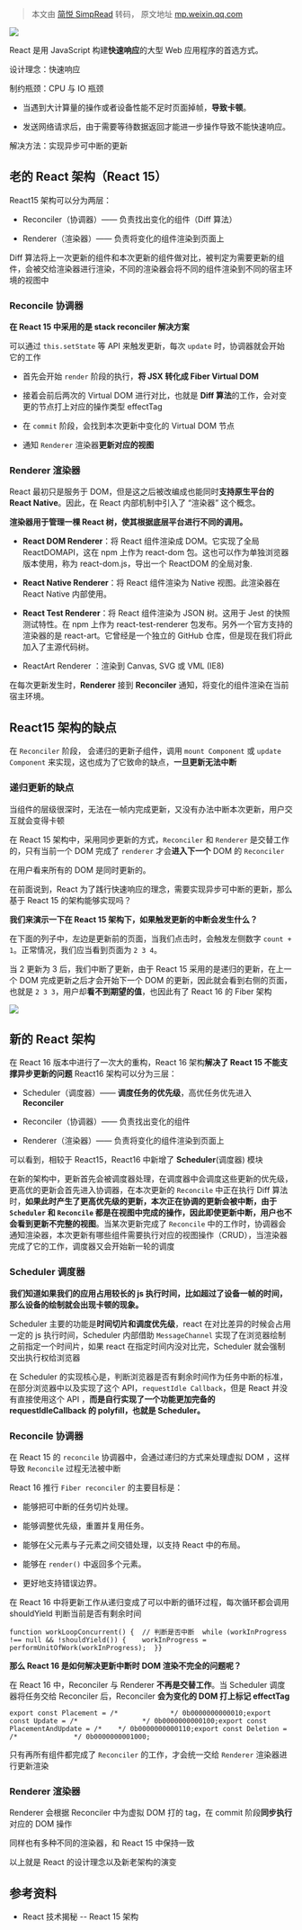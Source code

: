 > 本文由 [简悦 SimpRead](http://ksria.com/simpread/) 转码， 原文地址 [mp.weixin.qq.com](https://mp.weixin.qq.com/s/0-1WE_O6BXwyi3nBnI4Brw)

![](https://mmbiz.qpic.cn/sz_mmbiz_png/EjHK6AiaujjS4vnQqjctueCfzcIiaLKbrdIqhYpmy1KD0sIlsz1QT6IvrNc2TML8JmQFibscxsicKOG9FY6IQnPb9g/640?wx_fmt=png)

React 是用 JavaScript 构建**快速响应**的大型 Web 应用程序的首选方式。

设计理念：快速响应

制约瓶颈：CPU 与 IO 瓶颈

*   当遇到大计算量的操作或者设备性能不足时页面掉帧，**导致卡顿**。
    
*   发送网络请求后，由于需要等待数据返回才能进一步操作导致不能快速响应。
    

解决方法：实现异步可中断的更新

老的 React 架构（React 15）
---------------------

React15 架构可以分为两层：

*   Reconciler（协调器）—— 负责找出变化的组件（Diff 算法）
    
*   Renderer（渲染器）—— 负责将变化的组件渲染到页面上
    

Diff 算法将上一次更新的组件和本次更新的组件做对比，被判定为需要更新的组件，会被交给渲染器进行渲染，不同的渲染器会将不同的组件渲染到不同的宿主环境的视图中

### Reconcile 协调器

**在 React 15 中采用的是 stack reconciler 解决方案**

可以通过 `this.setState` 等 API 来触发更新，每次 `update` 时，协调器就会开始它的工作

*   首先会开始 `render` 阶段的执行，**将 JSX 转化成 Fiber Virtual DOM**
    
*   接着会前后两次的 Virtual DOM 进行对比，也就是 **Diff 算法**的工作，会对变更的节点打上对应的操作类型 effectTag
    
*   在 `commit` 阶段，会找到本次更新中变化的 Virtual DOM 节点
    
*   通知 `Renderer` 渲染器**更新对应的视图**
    

### Renderer 渲染器

React 最初只是服务于 DOM，但是这之后被改编成也能同时**支持原生平台的 React Native**。因此，在 React 内部机制中引入了 “渲染器” 这个概念。

**渲染器用于管理一棵 React 树，使其根据底层平台进行不同的调用。**

*   **React DOM Renderer**：将 React 组件渲染成 DOM。它实现了全局 ReactDOMAPI，这在 npm 上作为 react-dom 包。这也可以作为单独浏览器版本使用，称为 react-dom.js，导出一个 ReactDOM 的全局对象.
    
*   **React Native Renderer**：将 React 组件渲染为 Native 视图。此渲染器在 React Native 内部使用。
    
*   **React Test Renderer**：将 React 组件渲染为 JSON 树。这用于 Jest 的快照测试特性。在 npm 上作为 react-test-renderer 包发布。另外一个官方支持的渲染器的是 react-art。它曾经是一个独立的 GitHub 仓库，但是现在我们将此加入了主源代码树。
    
*   ReactArt Renderer ：渲染到 Canvas, SVG 或 VML (IE8)
    

在每次更新发生时，**Renderer** 接到 **Reconciler** 通知，将变化的组件渲染在当前宿主环境。

React15 架构的缺点
-------------

在 `Reconciler` 阶段， 会递归的更新子组件，调用 `mount Component` 或 `update Component` 来实现，这也成为了它致命的缺点，**一旦更新无法中断**

### 递归更新的缺点

当组件的层级很深时，无法在一帧内完成更新，又没有办法中断本次更新，用户交互就会变得卡顿

在 React 15 架构中，采用同步更新的方式，`Reconciler` 和 `Renderer` 是交替工作的，只有当前一个 DOM 完成了 `renderer` 才会**进入下一个** DOM 的 `Reconciler`

在用户看来所有的 DOM 是同时更新的。

在前面说到，React 为了践行快速响应的理念，需要实现异步可中断的更新，那么基于 React 15 的架构能够实现吗？

**我们来演示一下在 React 15 架构下，如果触发更新的中断会发生什么？**

在下面的列子中，左边是更新前的页面，当我们点击时，会触发左侧数字 `count + 1`。正常情况，我们应当看到页面为 `2 3 4`。

当 2 更新为 3 后，我们中断了更新，由于 React 15 采用的是递归的更新，在上一个 DOM 完成更新之后才会开始下一个 DOM 的更新，因此就会看到右侧的页面，也就是 `2 3 3`，用户却**看不到期望的值**，也因此有了 React 16 的 Fiber 架构

![](https://mmbiz.qpic.cn/sz_mmbiz_jpg/EjHK6AiaujjS4vnQqjctueCfzcIiaLKbrdntiaqpbsxhujQibgy61micsnb5Z7dGT1NwkHKX4YtRkRQggBH20S3xFkQ/640?wx_fmt=jpeg)

新的 React 架构
-----------

在 React 16 版本中进行了一次大的重构，React 16 架构**解决了 React 15 不能支撑异步更新的问题** React16 架构可以分为三层：

*   Scheduler（调度器）—— **调度任务的优先级**，高优任务优先进入 **Reconciler**
    
*   Reconciler（协调器）—— 负责找出变化的组件
    
*   Renderer（渲染器）—— 负责将变化的组件渲染到页面上
    

可以看到，相较于 React15，React16 中新增了 **Scheduler**(调度器) 模块

在新的架构中，更新首先会被调度器处理，在调度器中会调度这些更新的优先级，更高优的更新会首先进入协调器，在本次更新的 `Reconcile` 中正在执行 Diff 算法时，**如果此时产生了更高优先级的更新，本次正在协调的更新会被中断，由于 `Scheduler` 和 `Reconcile` 都是在视图中完成的操作，因此即使更新中断，用户也不会看到更新不完整的视图**。当某次更新完成了 `Reconcile` 中的工作时，协调器会通知渲染器，本次更新有哪些组件需要执行对应的视图操作（CRUD），当渲染器完成了它的工作，调度器又会开始新一轮的调度

### Scheduler 调度器

**我们知道如果我们的应用占用较长的 js 执行时间，比如超过了设备一帧的时间，那么设备的绘制就会出现卡顿的现象。**

Scheduler 主要的功能是**时间切片和调度优先级**，react 在对比差异的时候会占用一定的 js 执行时间，Scheduler 内部借助 `MessageChannel` 实现了在浏览器绘制之前指定一个时间片，如果 react 在指定时间内没对比完，Scheduler 就会强制交出执行权给浏览器

在 Scheduler 的实现核心是，判断浏览器是否有剩余时间作为任务中断的标准，在部分浏览器中以及实现了这个 API，`requestIdle Callback`，但是 React 并没有直接使用这个 API ，**而是自行实现了一个功能更加完备的 requestIdleCallback 的 polyfill，也就是 Scheduler。**

### Reconcile 协调器

在 React 15 的 `reconcile` 协调器中，会通过递归的方式来处理虚拟 DOM ，这样导致 `Reconcile` 过程无法被中断

React 16 推行 `Fiber reconciler` 的主要目标是：

*   能够把可中断的任务切片处理。
    
*   能够调整优先级，重置并复用任务。
    
*   能够在父元素与子元素之间交错处理，以支持 React 中的布局。
    
*   能够在 `render()` 中返回多个元素。
    
*   更好地支持错误边界。
    

在 React 16 中将更新工作从递归变成了可以中断的循环过程，每次循环都会调用 shouldYield 判断当前是否有剩余时间

```
function workLoopConcurrent() {  // 判断是否中断  while (workInProgress !== null && !shouldYield()) {    workInProgress = performUnitOfWork(workInProgress);  }}
```

**那么 React 16 是如何解决更新中断时 DOM 渲染不完全的问题呢？**

在 React 16 中，Reconciler 与 Renderer **不再是交替工作**。当 Scheduler 调度器将任务交给 Reconciler 后，Reconciler **会为变化的 DOM 打上标记 effectTag**

```
export const Placement = /*             */ 0b0000000000010;export const Update = /*                */ 0b0000000000100;export const PlacementAndUpdate = /*    */ 0b0000000000110;export const Deletion = /*              */ 0b0000000001000;
```

只有再所有组件都完成了 `Reconciler` 的工作，才会统一交给 `Renderer` 渲染器进行更新渲染

### Renderer 渲染器

Renderer 会根据 Reconciler 中为虚拟 DOM 打的 tag，在 commit 阶段**同步执行**对应的 DOM 操作

同样也有多种不同的渲染器，和 React 15 中保持一致

以上就是 React 的设计理念以及新老架构的演变

参考资料
----

*   React 技术揭秘 -- React 15 架构